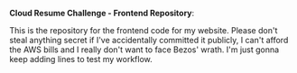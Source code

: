 **Cloud Resume Challenge - Frontend Repository**: 

This is the repository for the frontend code for my website. Please don't steal anything secret if I've accidentally committed it publicly, I can't afford the AWS bills and I really don't want to face Bezos' wrath.
I'm just gonna keep adding lines to test my workflow.
